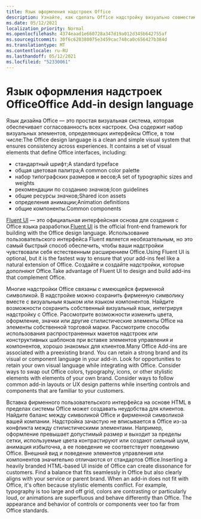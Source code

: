 ```yaml
---
title: Язык оформления надстроек Office
description: Узнайте, как сделать Office надстройку визуально совместимой с Office.
ms.date: 05/12/2021
localization_priority: Normal
ms.openlocfilehash: 4374eaad1e660728a347d19a012d345b642755af
ms.sourcegitcommit: 30f6c620380075e3459cac748ca0c656427b384d
ms.translationtype: MT
ms.contentlocale: ru-RU
ms.lasthandoff: 05/12/2021
ms.locfileid: "52330061"
---
```

# <a name="office-add-in-design-language"></a><span data-ttu-id="24940-103">Язык оформления надстроек Office</span><span class="sxs-lookup"><span data-stu-id="24940-103">Office Add-in design language</span></span>

<span data-ttu-id="24940-p101">Язык дизайна Office — это простая визуальная система, которая обеспечивает согласованность всех настроек. Она содержит набор визуальных элементов, определяющих интерфейсы Office, в том числе:</span><span class="sxs-lookup"><span data-stu-id="24940-p101">The Office design language is a clean and simple visual system that ensures consistency across experiences. It contains a set of visual elements that define Office interfaces, including:</span></span>

- <span data-ttu-id="24940-106">стандартный шрифт;</span><span class="sxs-lookup"><span data-stu-id="24940-106">A standard typeface</span></span>
- <span data-ttu-id="24940-107">общая цветовая палитра;</span><span class="sxs-lookup"><span data-stu-id="24940-107">A common color palette</span></span>
- <span data-ttu-id="24940-108">набор типографских размеров и весов;</span><span class="sxs-lookup"><span data-stu-id="24940-108">A set of typographic sizes and weights</span></span>
- <span data-ttu-id="24940-109">рекомендации по созданию значков;</span><span class="sxs-lookup"><span data-stu-id="24940-109">Icon guidelines</span></span>
- <span data-ttu-id="24940-110">общие ресурсы значков;</span><span class="sxs-lookup"><span data-stu-id="24940-110">Shared icon assets</span></span>
- <span data-ttu-id="24940-111">определения анимации;</span><span class="sxs-lookup"><span data-stu-id="24940-111">Animation definitions</span></span>
- <span data-ttu-id="24940-112">общие компоненты.</span><span class="sxs-lookup"><span data-stu-id="24940-112">Common components</span></span>

<span data-ttu-id="24940-113">[Fluent UI](../design/add-in-design.md) — это официальная интерфейсная основа для создания с Office языка разработки.</span><span class="sxs-lookup"><span data-stu-id="24940-113">[Fluent UI](../design/add-in-design.md) is the official front-end framework for building with the Office design language.</span></span> <span data-ttu-id="24940-114">Использование пользовательского интерфейса Fluent является необязательным, но это самый быстрый способ обеспечить, чтобы ваши надстройки чувствовали себя естественным расширением Office.</span><span class="sxs-lookup"><span data-stu-id="24940-114">Using Fluent UI is optional, but it is the fastest way to ensure that your add-ins feel like a natural extension of Office.</span></span> <span data-ttu-id="24940-115">Создайте и создайте надстройки, которые дополняют Office.</span><span class="sxs-lookup"><span data-stu-id="24940-115">Take advantage of Fluent UI to design and build add-ins that complement Office.</span></span>

<span data-ttu-id="24940-p103">Многие надстройки Office связаны с имеющейся фирменной символикой. В надстройке можно сохранить фирменную символику вместе с визуальным языком или языком компонентов. Найдите возможности сохранить собственный визуальный язык, интегрируя надстройку с Office. Рассмотрите возможности изменить цвета, оформление, значки или другие стилистические элементы Office на элементы собственной торговой марки. Рассмотрите способы использования распространенных макетов надстроек или конструктивных шаблонов при вставке элементов управления и компонентов, хорошо знакомых для клиентов.</span><span class="sxs-lookup"><span data-stu-id="24940-p103">Many Office Add-ins are associated with a preexisting brand. You can retain a strong brand and its visual or component language in your add-in. Look for opportunities to retain your own visual language while integrating with Office. Consider ways to swap out Office colors, typography, icons, or other stylistic elements with elements of your own brand. Consider ways to follow common add-in layouts or UX design patterns while inserting controls and components that are familiar to your customers.</span></span>

<span data-ttu-id="24940-p104">Вставка фирменного пользовательского интерфейса на основе HTML в пределах системы Office может создавать неудобства для клиентов. Найдите баланс между символикой Office и фирменной символикой вашей компании. Надстройка зачастую не вписывается в Office из-за конфликта между стилистическими элементами. Например, оформление превышает допустимый размер и выходит за пределы сетки, используемые цвета контрастируют или создают сильный шум, анимация избыточна, а ее поведение не соответствует поведению Office. Внешний вид и поведение элементов управления или компонентов значительно отличаются от стандартов Office.</span><span class="sxs-lookup"><span data-stu-id="24940-p104">Inserting a heavily branded HTML-based UI inside of Office can create dissonance for customers. Find a balance that fits seamlessly in Office but also clearly aligns with your service or parent brand. When an add-in does not fit with Office, it's often because stylistic elements conflict. For example, typography is too large and off grid, colors are contrasting or particularly loud, or animations are superfluous and behave differently than Office. The appearance and behavior of controls or components veer too far from Office standards.</span></span>

